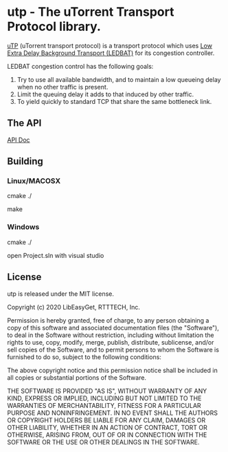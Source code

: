# utp - The uTorrent Transport Protocol library.

[uTP](http://www.bittorrent.org/beps/bep_0029.html) (uTorrent transport protocol) is a transport protocol which uses [Low Extra Delay Background Transport (LEDBAT)](http://datatracker.ietf.org/wg/ledbat/charter/) for its congestion controller.

LEDBAT congestion control has the following goals:

1. Try to use all available bandwidth, and to maintain a low queueing delay when no other traffic is present.
2. Limit the queuing delay it adds to that induced by other traffic.
3. To yield quickly to standard TCP that share the same bottleneck link.

## The API

[API Doc](api_doc.md)

## Building

### Linux/MACOSX
cmake ./

make

### Windows
cmake ./

open Project.sln with visual studio

## License

utp is released under the MIT license.

Copyright (c) 2020 LibEasyGet, RTTTECH, Inc.

Permission is hereby granted, free of charge, to any person obtaining a copy of this software and associated documentation files (the "Software"), to deal in the Software without restriction, including without limitation the rights to use, copy, modify, merge, publish, distribute, sublicense, and/or sell copies of the Software, and to permit persons to whom the Software is furnished to do so, subject to the following conditions:

The above copyright notice and this permission notice shall be included in all copies or substantial portions of the Software.

THE SOFTWARE IS PROVIDED "AS IS", WITHOUT WARRANTY OF ANY KIND, EXPRESS OR IMPLIED, INCLUDING BUT NOT LIMITED TO THE WARRANTIES OF MERCHANTABILITY, FITNESS FOR A PARTICULAR PURPOSE AND NONINFRINGEMENT. IN NO EVENT SHALL THE AUTHORS OR COPYRIGHT HOLDERS BE LIABLE FOR ANY CLAIM, DAMAGES OR OTHER LIABILITY, WHETHER IN AN ACTION OF CONTRACT, TORT OR OTHERWISE, ARISING FROM, OUT OF OR IN CONNECTION WITH THE SOFTWARE OR THE USE OR OTHER DEALINGS IN THE SOFTWARE.
